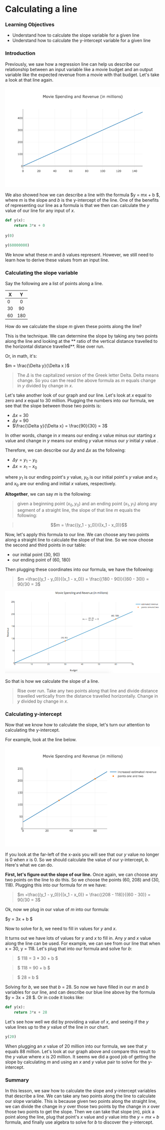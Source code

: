 
# Calculating a line

### Learning Objectives

* Understand how to calculate the slope variable for a given line
* Understand how to calculate the y-intercept variable for a given line

### Introduction

Previously, we saw how a regression line can help us describe our relationship between an input variable like a movie budget and an output variable like the expected revenue from a movie with that budget.  Let's take a look at that line again. 

![](./line.png)

We also showed how we can describe a line with the formula $y = mx + b $, where $m$ is the slope and $b$ is the y-intercept of the line.  One of the benefits of representing our line as a formula is that we then can calculate the $y$ value of our line for any input of $x$.


```python
def y(x):
    return 3*x + 0 

y(0)
```


```python
y(60000000)
```

We know what these $m$ and $b$ values represent.  However, we still need to learn how to derive these values from an input line.  

### Calculating the slope variable 

Say the following are a list of points along a line.

| X       | Y            | 
| ------------- |:-------------:| 
| 0      |0 | 
| 30       |90  | 
| 60       |180  | 

How do we calculate the slope $m$ given these points along the line?  

This is the technique.  We can determine the slope by taking any two points along the line and looking at the ** ratio of the vertical distance travelled to the horizontal distance travelled**.  Rise over run.

Or, in math, it's:

$m = \frac{\Delta y}{\Delta x }$
> The $\Delta$ is the capitalized version of the Greek letter Delta.  Delta means change.  So you can the read the above formula as $m$ equals change in $y$ divided by change in $x$.

Let's take another look of our graph and our line.  Let's look at $x$ equal to zero and $x$ equal to 30 million.  Plugging the numbers into our formula, we see that the slope between those two points is:


* $\Delta x$ = 30 
* $\Delta y$ = 90 
* $\frac{\Delta y}{\Delta x} = \frac{90}{30}  = 3$

In other words, change in $x$ means our ending $x$ value minus our starting $x$ value and change in $y$ means our ending $y$ value minus our $y$ initial $y$ value .  

Therefore, we can describe our $\Delta y$ and $\Delta x$ as the following: 

* $\Delta y = y_1-  y_0$
* $\Delta x = x_1 - x_0$

where $y_1$ is our ending point's $y$ value, $y_0$ is our initial point's $y$ value and $x_1$ and $x_0$ are our ending and initial $x$ values, respectively.   

**Altogether**, we can say $m$ is the following: 

> given a beginning point $(x_0, y_0)$ and an ending point $(x_1, y_1)$ along any segment of a straight line, the slope of that line $m$ equals the following:  

> $$m = \frac{(y_1 - y_0)}{(x_1 - x_0)}$$

Now, let's apply this formula to our line.  We can choose any two points along a straight line to calculate the slope of that line.  So we now choose the second and third points in our table:

* our initial point (30, 90)
* our ending point of (60, 180)  

Then plugging these coordinates into our formula, we have the following:

> $m =\frac{(y_1 - y_0)}{(x_1 - x_0)} =  \frac{(180 - 90)}{(60 - 30)} = 90/30 = 3$

![](./regression-m-calc.png)

So that is how we calculate the slope of a line.
>  Rise over run. Take any two points along that line and divide distance travelled vertically from the distance travelled horizontally.    Change in $y$ divided by change in $x$.

### Calculating y-intercept

Now that we know how to calculate the slope, let's turn our attention to calculating the y-intercept.  

For example, look at the line below.

![](./increased-plot.png)

If you look at the far-left of the x-axis you will see that our $y$ value no longer is 0 when $x$ is 0.  So we should calculate the value of our y-intercept, $b$.  Here's what we can do.  

**First, let's figure out the slope of our line.**  Once again, we can choose any two points on the line to do this.  So we choose the points (60, 208) and (30, 118).  Plugging this into our formula for $m$ we have:  

> $m =\frac{(y_1 - y_0)}{(x_1 - x_0)} =  \frac{(208 - 118)}{(60 - 30)} = 90/30 = 3$

Ok, now we plug in our value of $m$ into our formula: 

$y = 3x + b $

Now to solve for $b$, we need to fill in values for $y$ and $x$. 

It turns out we have lots of values for $y$ and $x$ to fill in.  Any $y$ and $x$ value along the line can be used.  For example, we can see from our line that when x = 30, y = 118.  Let's plug that into our formula and solve for $b$: 

> $ 118 = 3 * 30 + b $

> $ 118 = 90 + b $

> $ 28 = b $

Solving for $b$, we see that $b$ = 28.  So now we have filled in our $m$ and $b$ variables for our line, and can describe our blue line above by the formula $y = 3x + 28 $.  Or in code it looks like: 


```python
def y(x):
    return 3*x + 28
```

Let's see how well we did by providing a value of $x$, and seeing if the $y$ value lines up to the $y$ value of the line in our chart.


```python
y(20)
```

When plugging an $x$ value of 20 million into our formula, we see that $y$ equals 88 million.  Let's look at our graph above and compare this result to the $y$ value where $x$ is 20 million.  It seems we did a good job of getting the slope by calculating $m$ and using an $x$ and $y$ value pair to solve for the y-intercept.  

### Summary

In this lesson, we saw how to calculate the slope and y-intercept variables that describe a line.  We can take any two points along the line to calculate our slope variable.  This is because given two points along the straight line, we can divide the change in $y$ over those two points by the change in $x$ over those two points to get the slope.  Then we can take that slope ($m$), pick a point along the line, plug that point's $x$ value and $y$ value into the $y = mx + b$ formula, and finally use algebra to solve for $b$ to discover the y-intercept.
